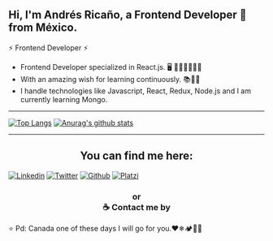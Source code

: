 ## Hi, I'm Andrés Ricaño, a Frontend Developer 🚀 from México.


⚡ Frontend Developer ⚡
<!-- ### 👩‍💻 I'm working on --> 
- Frontend Developer specialized in React.js. 🖥 👨🏻‍🎓👨🏻‍💻 
- With an amazing wish for learning continuously. 📚📖📰
- I handle technologies like Javascript, React, Redux, Node.js and I am currently learning Mongo. 

---

[![Top Langs](https://github-readme-stats.vercel.app/api/top-langs/?username=aricanomx&bg_color=373737&title_color=9E55E2&text_color=e9c46a&show_icons=true)](https://github.com/aricanoMX)
[![Anurag's github stats](https://github-readme-stats.vercel.app/api?username=aricanomx&bg_color=373737&title_color=9E55E2&text_color=e9c46a&show_icons=true&icon_color=8A2BE2&line_height=34)](https://github.com/p/aricanoMX)

---

<h2 align="center">
 <strong>You can find me here: </strong>
</h2>

<!-- **aricanoMX/aricanomx** is a ✨ _special_ ✨ repository because its `README.md` (this file) appears on your GitHub profile. -->
[![Linkedin](https://img.shields.io/badge/LinkedIn-Andrés_Ricaño-blue?style=flat-square&logo=Linkedin&logoColor=white)](https://www.linkedin.com/in/aricanomx/)
[![Twitter](https://img.shields.io/badge/Twitter-@aricanoMX-blue?style=flat-square&logo=Twitter&logoColor=white)](https://twitter.com/aricanoMX/)
[![Github](https://img.shields.io/badge/Github-aricanoMX-blueviolet?style=flat-square&logo=Github&logoColor=white)](https://github.com/aricanomx)
[![Platzi](https://img.shields.io/badge/Platzi-Andrés_Ricaño-lemon?style=flat-square&logo=Platzi&logoColor=lemon)](https://platzi.com/@AricanoMX/)

<h3 align="center">
 <strong> or </strong>
 <br />
 ☕ Contact me by
</h3>

<!-- - Website - [aricanomx.dev](https://aricanomx.dev) -->

⭐️ Pd: Canada one of these days I will go for you.❤❄🏕🌲🍀

<!-- Info [(Here)](https://github.com/anuraghazra/github-readme-stats#customization)-->
